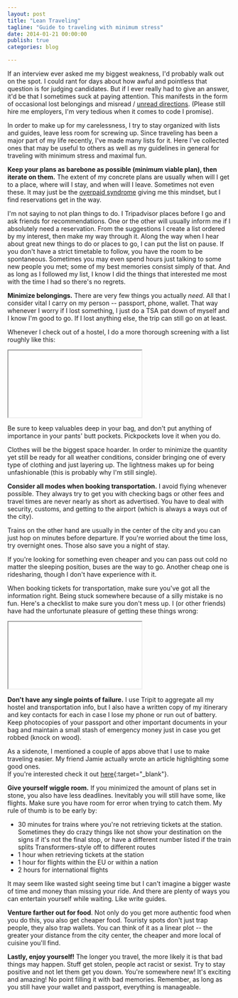 ```yaml
---
layout: post
title: "Lean Traveling"
tagline: "Guide to traveling with minimum stress"
date: 2014-01-21 00:00:00
publish: true
categories: blog

---
```


If an interview ever asked me my biggest weakness, I'd probably walk out on the 
spot. I could rant for days about how awful and pointless that question is for 
judging candidates. But if I ever really had to give an answer, it'd be that I 
sometimes suck at paying attention. This manifests in the form of occasional 
lost belongings and misread / [unread directions](/post/eurail-episode). (Please 
still hire me employers, I'm very tedious when it comes to code I promise).

In order to make up for my carelessness, I try to stay organized with lists and 
guides, leave less room for screwing up. Since traveling has been a major part 
of my life recently, I've made many lists for it. Here I've collected ones that 
may be useful to others as well as my guidelines in general for traveling with 
minimum stress and maximal fun.

__Keep your plans as barebone as possible (minimum viable plan), then iterate on 
them.__ The extent of my concrete plans are usually when will I get to a place, 
where will I stay, and when will I leave. Sometimes not even these. It may just 
be the [overpaid syndrome](/post/overpaid-syndrome) giving me this mindset, but 
I find reservations get in the way.

I'm not saying to not plan things to do. I Tripadvisor places before I go and 
ask friends for recommendations. One or the other will usually inform me if I 
absolutely need a reservation. From the suggestions I create a list ordered by 
my interest, then make my way through it. Along the way when I hear about great 
new things to do or places to go, I can put the list on pause. If you don't have 
a strict timetable to follow, you have the room to be spontaneous. Sometimes you 
may even spend hours just talking to some new people you met; some of my best 
memories consist simply of that. And as long as I followed my list, I know I did 
the things that interested me most with the time I had so there's no regrets.

__Minimize belongings.__ There are very few things you actually _need_. All that 
I consider vital I carry on my person -- passport, phone, wallet. That way 
whenever I worry if I lost something, I just do a TSA pat down of myself and I 
know I'm good to go. If I lost anything else, the trip can still go on at least.

Whenever I check out of a hostel, I do a more thorough screening with a list 
roughly like this:

<iframe class="iframe" id="inventory" src="/travel/inventory.html"></iframe>

Be sure to keep valuables deep in your bag, and don't put anything of importance 
in your pants' butt pockets. Pickpockets love it when you do.

Clothes will be the biggest space hoarder. In order to minimize the quantity yet 
still be ready for all weather conditions, consider bringing one of every type 
of clothing and just layering up. The lightness makes up for being unfashionable 
(this is probably why I'm still single).

__Consider all modes when booking transportation.__ I avoid flying whenever 
possible.  They always try to get you with checking bags or other fees and 
travel times are never nearly as short as advertised. You have to deal with 
security, customs, and getting to the airport (which is always a ways out of the 
city).

Trains on the other hand are usually in the center of the city and you can just 
hop on minutes before departure. If you're worried about the time loss, try 
overnight ones. Those also save you a night of stay.

If you're looking for something even cheaper and you can pass out cold no matter 
the sleeping position, buses are the way to go. Another cheap one is 
ridesharing, though I don't have experience with it.

When booking tickets for transportation, make sure you've got all the 
information right. Being stuck somewhere because of a silly mistake is no fun. 
Here's a checklist to make sure you don't mess up. I (or other friends) have had 
the unfortunate pleasure of getting these things wrong:

<iframe class="iframe" id="tickets" src="/travel/tickets.html"></iframe>

__Don't have any single points of failure.__ I use Tripit to aggregate all my 
hostel and transportation info, but I also have a written copy of my itinerary 
and key contacts for each in case I lose my phone or run out of battery. Keep 
photocopies of your passport and other important documents in your bag and 
maintain a small stash of emergency money just in case you get robbed (knock on 
wood).

As a sidenote, I mentioned a couple of apps above that I use to make traveling 
easier. My friend Jamie actually wrote an article highlighting some good ones.  
If you're interested check it out 
[here](http://jamie-wong.com/2013/11/28/technological-guide-to-eurotripping/){:target="_blank"}.

__Give yourself wiggle room.__ If you minimized the amount of plans set in 
stone, you also have less deadlines. Inevitably you will still have some, like 
flights. Make sure you have room for error when trying to catch them. My rule of 
thumb is to be early by:

- 30 minutes for trains where you're not retrieving tickets at the station. 
Sometimes they do crazy things like not show your destination on the signs if 
it's not the final stop, or have a different number listed if the train splits 
Transformers-style off to different routes
- 1 hour when retrieving tickets at the station
- 1 hour for flights within the EU or within a nation
- 2 hours for international flights

It may seem like wasted sight seeing time but I can't imagine a bigger waste of 
time and money than missing your ride. And there are plenty of ways you can 
entertain yourself while waiting. Like write guides.

__Venture farther out for food__. Not only do you get more authentic food when 
you do this, you also get cheaper food. Touristy spots don't just trap people, 
they also trap wallets. You can think of it as a linear plot -- the greater your 
distance from the city center, the cheaper and more local of cuisine you'll 
find.

__Lastly, enjoy yourself!__ The longer you travel, the more likely it is that 
bad things may happen. Stuff get stolen, people act racist or sexist. Try to 
stay positive and not let them get you down. You're somewhere new! It's exciting 
and amazing! No point filling it with bad memories. Remember, as long as you 
still have your wallet and passport, everything is manageable.

<script>
  function resizeIframe(height, id) {
    document.getElementById(id).style.height = parseInt(height, 10) + "px";
  }
</script>
